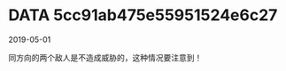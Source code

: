DATA 5cc91ab475e55951524e6c27
==============================

2019-05-01

同方向的两个敌人是不造成威胁的，这种情况要注意到！
